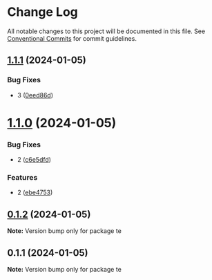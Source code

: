 # Change Log

All notable changes to this project will be documented in this file.
See [Conventional Commits](https://conventionalcommits.org) for commit guidelines.

## [1.1.1](https://github.com/plume-LJ/learn-lerna/compare/te@1.1.0...te@1.1.1) (2024-01-05)


### Bug Fixes

* 3 ([0eed86d](https://github.com/plume-LJ/learn-lerna/commit/0eed86d82cfaa8aac520e12dfac3d36a63b7eaed))





# [1.1.0](https://github.com/plume-LJ/learn-lerna/compare/te@1.0.0...te@1.1.0) (2024-01-05)


### Bug Fixes

* 2 ([c6e5dfd](https://github.com/plume-LJ/learn-lerna/commit/c6e5dfd90c573b86a452648461cbaa47e742b78c))


### Features

* 2 ([ebe4753](https://github.com/plume-LJ/learn-lerna/commit/ebe47532650522b34a9047216dfa0f970587887f))





## [0.1.2](https://github.com/plume-LJ/learn-lerna/compare/te@0.1.1...te@0.1.2) (2024-01-05)

**Note:** Version bump only for package te





## 0.1.1 (2024-01-05)

**Note:** Version bump only for package te
